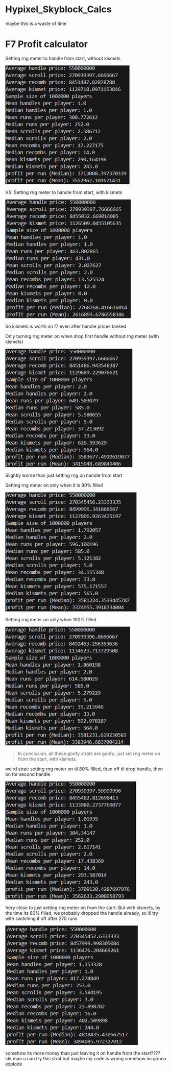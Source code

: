 # Hypixel_Skyblock_Calcs
maybe this is a waste of time

# F7 Profit calculator

Setting rng meter to handle from start, without kismets


![option1](option1.png)


VS:
Setting rng meter to handle from start, with kismets


![option1_nokismets](option1_nokismet.png)

So kismets is worth on f7 even after handle prices tanked


Only turning rng meter on when drop first handle without rng meter (with kismets)


![option2](option2.png)


Slightly worse than just setting rng on handle from start

Setting rng meter on only when it is 80% filled


![option4_730](option4_730.png)


Setting rng meter on only when 100% filled


![option4_914](option4_914.png)



> In conclusion, all these goofy strats are goofy. just set rng meter on from the start, with kismets.

weird strat: setting rng meter on til 80% filled, then off til drop handle, then on for second handle 


![option3_730](option3_730.png)


Very close to just setting rng meter on from the start. But with kismets, by the time its 80% filled, we probably dropped the handle already, so ill try with switching it off after 270 runs


![option3_250](option3_270.png)



somehow its more money than just leaving it on handle from the start???? idk man u can try this strat but maybe my code is wrong somehow im gonna explode
